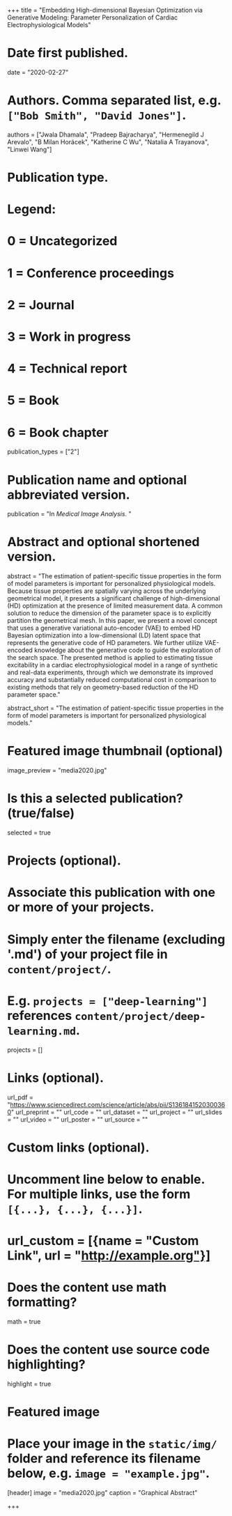 +++
title = "Embedding High-dimensional Bayesian Optimization via Generative Modeling: Parameter Personalization of Cardiac Electrophysiological Models"

# Date first published.
date = "2020-02-27"

# Authors. Comma separated list, e.g. `["Bob Smith", "David Jones"]`.
authors = ["Jwala Dhamala", "Pradeep Bajracharya", "Hermenegild J Arevalo", "B Milan Horácek", "Katherine C Wu", "Natalia A Trayanova", "Linwei Wang"]

# Publication type.
# Legend:
# 0 = Uncategorized
# 1 = Conference proceedings
# 2 = Journal
# 3 = Work in progress
# 4 = Technical report
# 5 = Book
# 6 = Book chapter
publication_types = ["2"]

# Publication name and optional abbreviated version.
publication = "In *Medical Image Analysis*. "

# Abstract and optional shortened version.
abstract = "The estimation of patient-specific tissue properties in the form of model parameters is important for personalized physiological models. Because tissue properties are spatially varying across the underlying geometrical model, it presents a significant challenge of high-dimensional (HD) optimization at the presence of limited measurement data. A common solution to reduce the dimension of the parameter space is to explicitly partition the geometrical mesh. In this paper, we present a novel concept that uses a generative variational auto-encoder (VAE) to embed HD Bayesian optimization into a low-dimensional (LD) latent space that represents the generative code of HD parameters. We further utilize VAE-encoded knowledge about the generative code to guide the exploration of the search space. The presented method is applied to estimating tissue excitability in a cardiac electrophysiological model in a range of synthetic and real-data experiments, through which we demonstrate its improved accuracy and substantially reduced computational cost in comparison to existing methods that rely on geometry-based reduction of the HD parameter space."

abstract_short = "The estimation of patient-specific tissue properties in the form of model parameters is important for personalized physiological models."

# Featured image thumbnail (optional)
image_preview = "media2020.jpg"

# Is this a selected publication? (true/false)
selected = true

# Projects (optional).
#   Associate this publication with one or more of your projects.
#   Simply enter the filename (excluding '.md') of your project file in `content/project/`.
#   E.g. `projects = ["deep-learning"]` references `content/project/deep-learning.md`.
projects = []

# Links (optional).
url_pdf = "https://www.sciencedirect.com/science/article/abs/pii/S1361841520300360"
url_preprint = ""
url_code = ""
url_dataset = ""
url_project = ""
url_slides = ""
url_video = ""
url_poster = ""
url_source = ""

# Custom links (optional).
#   Uncomment line below to enable. For multiple links, use the form `[{...}, {...}, {...}]`.
# url_custom = [{name = "Custom Link", url = "http://example.org"}]

# Does the content use math formatting?
math = true

# Does the content use source code highlighting?
highlight = true

# Featured image
# Place your image in the `static/img/` folder and reference its filename below, e.g. `image = "example.jpg"`.
[header]
image = "media2020.jpg"
caption = "Graphical Abstract"

+++
